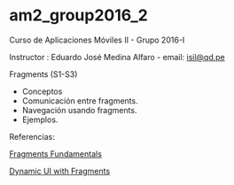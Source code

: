 # am2_group2016_2
Curso de Aplicaciones Móviles II - Grupo 2016-I

Instructor : Eduardo José Medina Alfaro - email: isil@qd.pe

Fragments (S1-S3)

- Conceptos
- Comunicación entre fragments.
- Navegación usando fragments.
- Ejemplos.


Referencias:

[Fragments Fundamentals](https://developer.android.com/training/basics/fragments/index.html)

[Dynamic UI with Fragments](https://developer.android.com/training/basics/fragments/creating.html)
